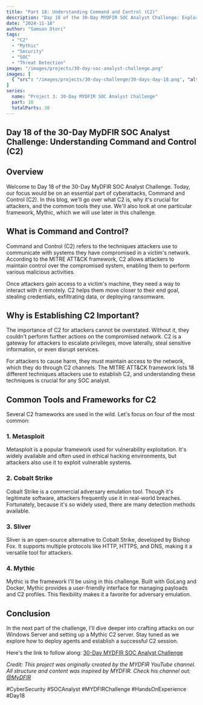 ```yaml
---
title: "Part 18: Understanding Command and Control (C2)"
description: "Day 18 of the 30-Day MYDFIR SOC Analyst Challenge: Exploring C2 frameworks, their importance in cyberattacks, and preparing for Mythic implementation."
date: "2024-11-18"
author: "Samson Otori"
tags:
  - "C2"
  - "Mythic"
  - "Security"
  - "SOC"
  - "Threat Detection"
image: "/images/projects/30-day-soc-analyst-challenge.png"
images: [
  { "src": "/images/projects/30-day-challenge/30-days-day-18.png", "alt": "30 Days MYDFIR SOC Analyst Challenge Day 18" }
]
series:
  name: "Project 3: 30-Day MYDFIR SOC Analyst Challenge"
  part: 18
  totalParts: 30
---
```


## Day 18 of the 30-Day MyDFIR SOC Analyst Challenge: Understanding Command and Control (C2)

## Overview

Welcome to Day 18 of the 30-Day MyDFIR SOC Analyst Challenge. Today, our focus would be on an essential part of cyberattacks, Command and Control (C2). In this blog, we'll go over what C2 is, why it's crucial for attackers, and the common tools they use. We'll also look at one particular framework, Mythic, which we will use later in this challenge.

## What is Command and Control?

Command and Control (C2) refers to the techniques attackers use to communicate with systems they have compromised in a victim's network. According to the MITRE ATT&CK framework, C2 allows attackers to maintain control over the compromised system, enabling them to perform various malicious activities.

Once attackers gain access to a victim's machine, they need a way to interact with it remotely. C2 helps them move closer to their end goal, stealing credentials, exfiltrating data, or deploying ransomware.

## Why is Establishing C2 Important?

The importance of C2 for attackers cannot be overstated. Without it, they couldn't perform further actions on the compromised network. C2 is a gateway for attackers to escalate privileges, move laterally, steal sensitive information, or even disrupt services.

For attackers to cause harm, they must maintain access to the network, which they do through C2 channels. The MITRE ATT&CK framework lists 18 different techniques attackers use to establish C2, and understanding these techniques is crucial for any SOC analyst.

## Common Tools and Frameworks for C2

Several C2 frameworks are used in the wild. Let's focus on four of the most common:

### 1. Metasploit
Metasploit is a popular framework used for vulnerability exploitation. It's widely available and often used in ethical hacking environments, but attackers also use it to exploit vulnerable systems.

### 2. Cobalt Strike
Cobalt Strike is a commercial adversary emulation tool. Though it's legitimate software, attackers frequently use it in real-world breaches. Fortunately, because it's so widely used, there are many detection methods available.

### 3. Sliver
Sliver is an open-source alternative to Cobalt Strike, developed by Bishop Fox. It supports multiple protocols like HTTP, HTTPS, and DNS, making it a versatile tool for attackers.

### 4. Mythic
Mythic is the framework I'll be using in this challenge. Built with GoLang and Docker, Mythic provides a user-friendly interface for managing payloads and C2 profiles. This flexibility makes it a favorite for adversary emulation.

## Conclusion

In the next part of the challenge, I'll dive deeper into crafting attacks on our Windows Server and setting up a Mythic C2 server. Stay tuned as we explore how to deploy agents and establish a successful C2 session.

Here's the link to follow along: [30-Day MYDFIR SOC Analyst Challenge](https://www.youtube.com/watch?v=WnOkhGNPmyA&list=PLG6KGSNK4PuBWmX9NykU0wnWamjxdKhDJ&index=45)

*Credit: This project was originally created by the MYDFIR YouTube channel. All structure and content was inspired by MYDFIR. Check his channel out: [@MyDFIR](https://www.youtube.com/@MyDFIR)*

#CyberSecurity #SOCAnalyst #MYDFIRChallenge #HandsOnExperience #Day18 